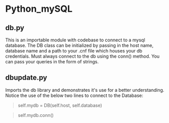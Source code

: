 # Python_mySQL

## db.py

This is an importable module with codebase to connect to a mysql database. 
The DB class can be initialized by passing in the host name, database name and a path to your .cnf file which houses your db credentials.
Must always connect to the db using the conn() method.
You can pass your queries in the form of strings.

## dbupdate.py

Imports the db library and demonstrates it's use for a better understanding.
Notice the use of the below two lines to connect to the Database:
>self.mydb = DB(self.host, self.database)

>self.mydb.conn()
